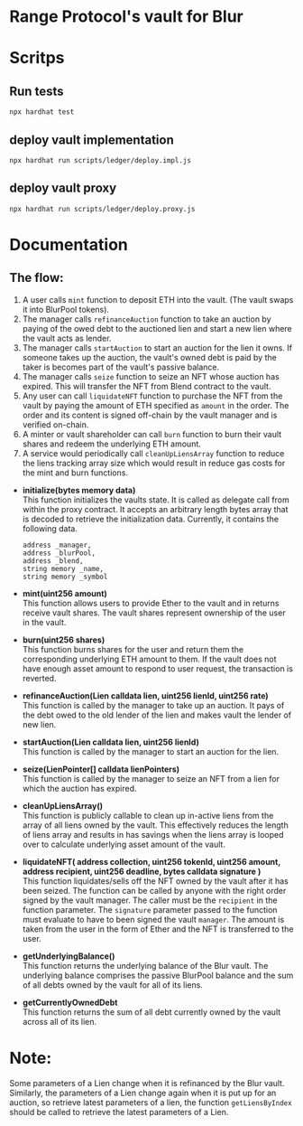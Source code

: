 # Range Protocol's vault for Blur


# Scritps
## Run tests
```
npx hardhat test
```
## deploy vault implementation
```
npx hardhat run scripts/ledger/deploy.impl.js
```

## deploy vault proxy
```
npx hardhat run scripts/ledger/deploy.proxy.js
```


# Documentation

## The flow:
1. A user calls `mint` function to deposit ETH into the vault. (The vault swaps it into BlurPool tokens).
2. The manager calls `refinanceAuction` function to take an auction by paying of the owed debt to the auctioned lien and start a new lien where the vault acts as lender.
3. The manager calls `startAuction` to start an auction for the lien it owns. If someone takes up the auction, the vault's owned debt is paid by the taker is becomes part of the vault's passive balance.
4. The manager calls `seize` function to seize an NFT whose auction has expired. This will transfer the NFT from Blend contract to the vault.
5. Any user can call `liquidateNFT` function to purchase the NFT from the vault by paying the amount of ETH specified as `amount` in the order. The order and its content is signed off-chain by the vault manager and is verified on-chain.
6. A minter or vault shareholder can call `burn` function to burn their vault shares and redeem the underlying ETH amount.
7. A service would periodically call `cleanUpLiensArray` function to reduce the liens tracking array size which would result in reduce gas costs for the mint and burn functions.

- **initialize(bytes memory data)**\
  This function initializes the vaults state. It is called as delegate call from within the proxy contract. It accepts
  an arbitrary length bytes array that is decoded to retrieve the initialization data. Currently, it contains the following data.
  ```
  address _manager,
  address _blurPool,
  address _blend,
  string memory _name,
  string memory _symbol
  ```

- **mint(uint256 amount)**\
  This function allows users to provide Ether to the vault and in returns receive vault shares. The vault shares represent
  ownership of the user in the vault.

- **burn(uint256 shares)**\
  This function burns shares for the user and return them the corresponding underlying ETH amount to them. If the vault does
  not have enough asset amount to respond to user request, the transaction is reverted.

- **refinanceAuction(Lien calldata lien, uint256 lienId, uint256 rate)**\
  This function is called by the manager to take up an auction. It pays of the debt owed to the old lender of the lien and
  makes vault the lender of new lien. 

- **startAuction(Lien calldata lien, uint256 lienId)**\
  This function is called by the manager to start an auction for the lien.

- **seize(LienPointer[] calldata lienPointers)**\
  This function is called by the manager to seize an NFT from a lien for which the auction has expired.

- **cleanUpLiensArray()**\
  This function is publicly callable to clean up in-active liens from the array of all liens owned by the vault. This effectively
  reduces the length of liens array and results in has savings when the liens array is looped over to calculate underlying
  asset amount of the vault.

- **liquidateNFT(
  address collection,
  uint256 tokenId,
  uint256 amount,
  address recipient,
  uint256 deadline,
  bytes calldata signature
  )**\
  This function liquidates/sells off the NFT owned by the vault after it has been seized. The function can be called by anyone
  with the right order signed by the vault manager. The caller must be the `recipient` in the function parameter. The `signature`
  parameter passed to the function must evaluate to have to been signed the vault `manager`. The amount is taken from the user
  in the form of Ether and the NFT is transferred to the user.

- **getUnderlyingBalance()**\
  This function returns the underlying balance of the Blur vault. The underlying balance comprises the passive BlurPool balance and
  the sum of all debts owned by the vault for all of its liens.

- **getCurrentlyOwnedDebt**\
  This function returns the sum of all debt currently owned by the vault across all of its lien.

# Note:
Some parameters of a Lien change when it is refinanced by the Blur vault. Similarly, the parameters of a Lien change again when it is put up for an auction, so retrieve latest parameters of a lien, the function `getLiensByIndex` should be called to retrieve the latest parameters of a Lien.
  
